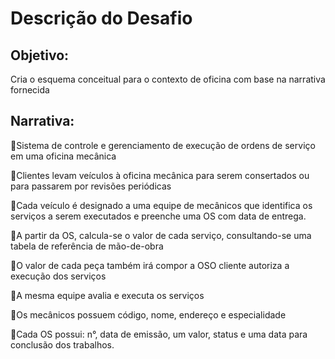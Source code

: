# Descrição do Desafio

## Objetivo:
Cria o esquema conceitual para o contexto de oficina com base na narrativa fornecida

## Narrativa:
🔹Sistema de controle e gerenciamento de execução de ordens de serviço em uma oficina mecânica

🔹Clientes levam veículos à oficina mecânica para serem consertados ou para passarem por revisões  periódicas

🔹Cada veículo é designado a uma equipe de mecânicos que identifica os serviços a serem executados e preenche uma OS com data de entrega.

🔹A partir da OS, calcula-se o valor de cada serviço, consultando-se uma tabela de referência de mão-de-obra

🔹O valor de cada peça também irá compor a OSO cliente autoriza a execução dos serviços

🔹A mesma equipe avalia e executa os serviços

🔹Os mecânicos possuem código, nome, endereço e especialidade

🔹Cada OS possui: n°, data de emissão, um valor, status e uma data para conclusão dos trabalhos.
